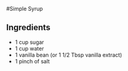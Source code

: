 #Simple Syrup

## Ingredients

- 1 cup sugar
- 1 cup water
- 1 vanilla bean (or 1 1/2 Tbsp vanilla extract)
- 1 pinch of salt